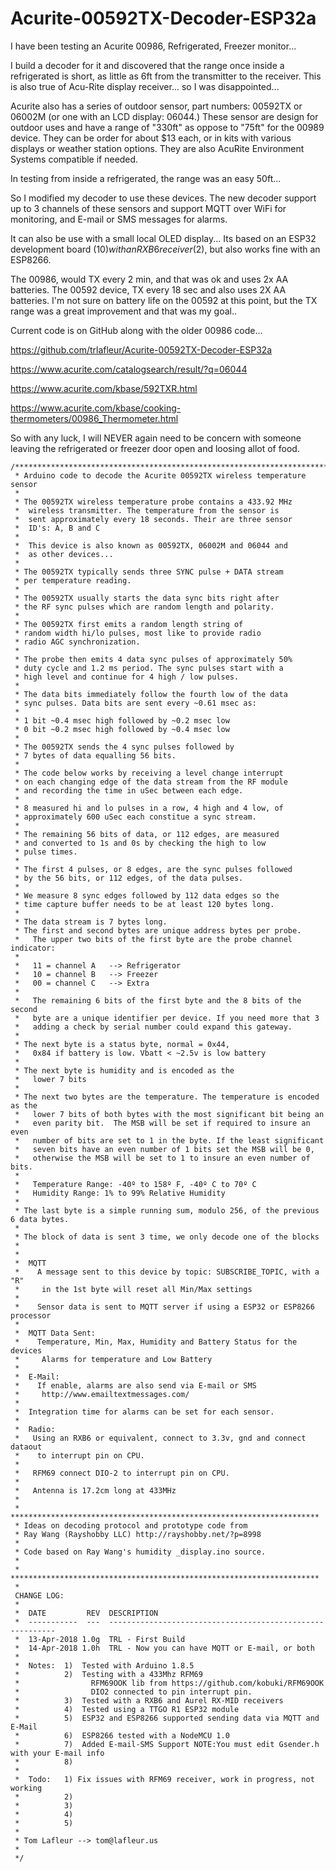 # Acurite-00592TX-Decoder-ESP32a

I have been testing an Acurite 00986, Refrigerated, Freezer monitor...

I build a decoder for it and discovered that the range once inside a refrigerated is short, as little as 6ft from the transmitter to the receiver. This is also true of Acu-Rite display receiver... so I was disappointed...

Acurite also has a series of outdoor sensor, part numbers: 00592TX or 06002M (or one with an LCD display: 06044.) 
These sensor are design for outdoor uses and have a range of "330ft" as oppose to "75ft" for the 00989 device.
They can be order for about $13 each, or in kits with various displays or weather station options.
They are also AcuRite Environment Systems compatible if needed.

In testing from inside a refrigerated, the range was an easy 50ft...

So I modified my decoder to use these devices. The new decoder support up to 3 channels of these sensors and support MQTT over WiFi for monitoring, and E-mail or SMS messages for alarms.

It can also be use with a small local OLED display... Its based on an ESP32 development board ($10) with an RXB6 receiver ($2), but also works fine with an ESP8266.

The 00986, would TX every 2 min, and that was ok and uses 2x AA batteries. The 00592 device, TX every 18 sec and also uses 2X AA batteries. I'm not sure on battery life on the 00592 at this point, but the TX range was a great improvement and that was my goal..

Current code is on GitHub along with the older 00986 code...

https://github.com/trlafleur/Acurite-00592TX-Decoder-ESP32a

https://www.acurite.com/catalogsearch/result/?q=06044

https://www.acurite.com/kbase/592TXR.html

https://www.acurite.com/kbase/cooking-thermometers/00986_Thermometer.html

So with any luck, I will NEVER again need to be concern with someone leaving the refrigerated or freezer door open and loosing allot of food.


~~~
/**********************************************************************
 * Arduino code to decode the Acurite 00592TX wireless temperature sensor
 *
 * The 00592TX wireless temperature probe contains a 433.92 MHz
 *  wireless transmitter. The temperature from the sensor is
 *  sent approximately every 18 seconds. Their are three sensor
 *  ID's: A, B and C
 *  
 *  This device is also known as 00592TX, 06002M and 06044 and 
 *  as other devices...
 *  
 * The 00592TX typically sends three SYNC pulse + DATA stream
 * per temperature reading. 
 * 
 * The 00592TX usually starts the data sync bits right after
 * the RF sync pulses which are random length and polarity.
 *
 * The 00592TX first emits a random length string of 
 * random width hi/lo pulses, most like to provide radio
 * radio AGC synchronization.
 *
 * The probe then emits 4 data sync pulses of approximately 50% 
 * duty cycle and 1.2 ms period. The sync pulses start with a 
 * high level and continue for 4 high / low pulses.
 *
 * The data bits immediately follow the fourth low of the data
 * sync pulses. Data bits are sent every ~0.61 msec as:
 *
 * 1 bit ~0.4 msec high followed by ~0.2 msec low
 * 0 bit ~0.2 msec high followed by ~0.4 msec low
 *
 * The 00592TX sends the 4 sync pulses followed by
 * 7 bytes of data equalling 56 bits.
 *
 * The code below works by receiving a level change interrupt 
 * on each changing edge of the data stream from the RF module
 * and recording the time in uSec between each edge.
 *
 * 8 measured hi and lo pulses in a row, 4 high and 4 low, of 
 * approximately 600 uSec each constitue a sync stream.
 *
 * The remaining 56 bits of data, or 112 edges, are measured
 * and converted to 1s and 0s by checking the high to low
 * pulse times.
 *
 * The first 4 pulses, or 8 edges, are the sync pulses followed
 * by the 56 bits, or 112 edges, of the data pulses.
 *
 * We measure 8 sync edges followed by 112 data edges so the 
 * time capture buffer needs to be at least 120 bytes long.
 *
 * The data stream is 7 bytes long.
 * The first and second bytes are unique address bytes per probe.
 *   The upper two bits of the first byte are the probe channel indicator:
 *   
 *   11 = channel A   --> Refrigerator
 *   10 = channel B   --> Freezer
 *   00 = channel C   --> Extra
 *   
 *   The remaining 6 bits of the first byte and the 8 bits of the second
 *   byte are a unique identifier per device. If you need more that 3 
 *   adding a check by serial number could expand this gateway.
 *   
 * The next byte is a status byte, normal = 0x44,
 *   0x84 if battery is low. Vbatt < ~2.5v is low battery
 *   
 * The next byte is humidity and is encoded as the
 *   lower 7 bits
 *   
 * The next two bytes are the temperature. The temperature is encoded as the
 *   lower 7 bits of both bytes with the most significant bit being an
 *   even parity bit.  The MSB will be set if required to insure an even
 *   number of bits are set to 1 in the byte. If the least significant
 *   seven bits have an even number of 1 bits set the MSB will be 0,
 *   otherwise the MSB will be set to 1 to insure an even number of bits.
 *   
 *   Temperature Range: -40º to 158º F, -40º C to 70º C
 *   Humidity Range: 1% to 99% Relative Humidity
 *   
 * The last byte is a simple running sum, modulo 256, of the previous 6 data bytes.
 * 
 * The block of data is sent 3 time, we only decode one of the blocks
 *
 *  
 *  MQTT
 *    A message sent to this device by topic: SUBSCRIBE_TOPIC, with a "R"
 *     in the 1st byte will reset all Min/Max settings
 *     
 *    Sensor data is sent to MQTT server if using a ESP32 or ESP8266 processor
 *     
 *  MQTT Data Sent:
 *    Temperature, Min, Max, Humidity and Battery Status for the devices
 *     Alarms for temperature and Low Battery
 *    
 *  E-Mail:
 *    If enable, alarms are also send via E-mail or SMS
 *     http://www.emailtextmessages.com/
 *  
 *  Integration time for alarms can be set for each sensor.     
 *  
 *  Radio:
 *   Using an RXB6 or equivalent, connect to 3.3v, gnd and connect dataout
 *    to interrupt pin on CPU.
 *    
 *   RFM69 connect DIO-2 to interrupt pin on CPU.
 *    
 *   Antenna is 17.2cm long at 433MHz
 *  
 * *********************************************************************
 * Ideas on decoding protocol and prototype code from
 * Ray Wang (Rayshobby LLC) http://rayshobby.net/?p=8998
 *
 * Code based on Ray Wang's humidity _display.ino source.
 *
 * *********************************************************************
 * 
 CHANGE LOG:
 *
 *  DATE         REV  DESCRIPTION
 *  -----------  ---  ----------------------------------------------------------
 *  13-Apr-2018 1.0g  TRL - First Build
 *  14-Apr-2018 1.0h  TRL - Now you can have MQTT or E-mail, or both
 *  
 *  Notes:  1)  Tested with Arduino 1.8.5
 *          2)  Testing with a 433Mhz RFM69 
 *                RFM69OOK lib from https://github.com/kobuki/RFM69OOK
 *                DIO2 connected to pin interrupt pin.
 *          3)  Tested with a RXB6 and Aurel RX-MID receivers
 *          4)  Tested using a TTGO R1 ESP32 module
 *          5)  ESP32 and ESP8266 supported sending data via MQTT and E-Mail
 *          6)  ESP8266 tested with a NodeMCU 1.0
 *          7)  Added E-mail-SMS Support NOTE:You must edit Gsender.h with your E-mail info
 *          8)
 *          
 *  Todo:   1) Fix issues with RFM69 receiver, work in progress, not working
 *          2) 
 *          3) 
 *          4) 
 *          5) 
 * 
 * Tom Lafleur --> tom@lafleur.us
 * 
 */
~~~
